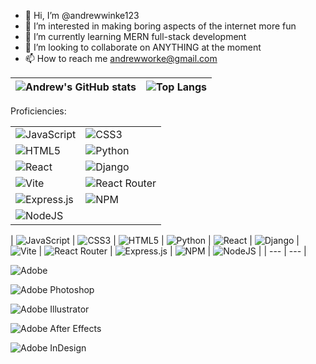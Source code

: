- 👋 Hi, I’m @andrewwinke123
- 👀 I’m interested in making boring aspects of the internet more fun
- 🌱 I’m currently learning MERN full-stack development
- 💞️ I’m looking to collaborate on ANYTHING at the moment
- 📫 How to reach me andrewworke@gmail.com


| ![Andrew's GitHub stats](https://github-readme-stats.vercel.app/api?username=andrewwinke123&show_icons=true&theme=blueberry&hide=stars) | ![Top Langs](https://github-readme-stats.vercel.app/api/top-langs/?username=andrewwinke123&layout=compact&theme=blueberry) |
| --- | --- |



Proficiencies:

| | |
|---|---|
| ![JavaScript](https://img.shields.io/badge/javascript-%23323330.svg?style=for-the-badge&logo=javascript&logoColor=%23F7DF1E) | ![CSS3](https://img.shields.io/badge/css3-%231572B6.svg?style=for-the-badge&logo=css3&logoColor=white) |
| ![HTML5](https://img.shields.io/badge/html5-%23E34F26.svg?style=for-the-badge&logo=html5&logoColor=white) | ![Python](https://img.shields.io/badge/python-3670A0?style=for-the-badge&logo=python&logoColor=ffdd54) |
| ![React](https://img.shields.io/badge/react-%2320232a.svg?style=for-the-badge&logo=react&logoColor=%2361DAFB) | ![Django](https://img.shields.io/badge/django-%23092E20.svg?style=for-the-badge&logo=django&logoColor=white) |
| ![Vite](https://img.shields.io/badge/vite-%23646CFF.svg?style=for-the-badge&logo=vite&logoColor=white) | ![React Router](https://img.shields.io/badge/React_Router-CA4245?style=for-the-badge&logo=react-router&logoColor=white) |
| ![Express.js](https://img.shields.io/badge/express.js-%23404d59.svg?style=for-the-badge&logo=express&logoColor=%2361DAFB) | ![NPM](https://img.shields.io/badge/NPM-%23CB3837.svg?style=for-the-badge&logo=npm&logoColor=white) |
| ![NodeJS](https://img.shields.io/badge/node.js-6DA55F?style=for-the-badge&logo=node.js&logoColor=white) | |


| ![JavaScript](https://img.shields.io/badge/javascript-%23323330.svg?style=for-the-badge&logo=javascript&logoColor=%23F7DF1E)
|
![CSS3](https://img.shields.io/badge/css3-%231572B6.svg?style=for-the-badge&logo=css3&logoColor=white)
|
![HTML5](https://img.shields.io/badge/html5-%23E34F26.svg?style=for-the-badge&logo=html5&logoColor=white)
|
![Python](https://img.shields.io/badge/python-3670A0?style=for-the-badge&logo=python&logoColor=ffdd54)
|
![React](https://img.shields.io/badge/react-%2320232a.svg?style=for-the-badge&logo=react&logoColor=%2361DAFB)
|
![Django](https://img.shields.io/badge/django-%23092E20.svg?style=for-the-badge&logo=django&logoColor=white)
|
![Vite](https://img.shields.io/badge/vite-%23646CFF.svg?style=for-the-badge&logo=vite&logoColor=white)
|
![React Router](https://img.shields.io/badge/React_Router-CA4245?style=for-the-badge&logo=react-router&logoColor=white)
|
![Express.js](https://img.shields.io/badge/express.js-%23404d59.svg?style=for-the-badge&logo=express&logoColor=%2361DAFB) | ![NPM](https://img.shields.io/badge/NPM-%23CB3837.svg?style=for-the-badge&logo=npm&logoColor=white) | ![NodeJS](https://img.shields.io/badge/node.js-6DA55F?style=for-the-badge&logo=node.js&logoColor=white) |
| --- | --- |



![Adobe](https://img.shields.io/badge/adobe-%23FF0000.svg?style=for-the-badge&logo=adobe&logoColor=white)

![Adobe Photoshop](https://img.shields.io/badge/adobe%20photoshop-%2331A8FF.svg?style=for-the-badge&logo=adobe%20photoshop&logoColor=white)

![Adobe Illustrator](https://img.shields.io/badge/adobe%20illustrator-%23FF9A00.svg?style=for-the-badge&logo=adobe%20illustrator&logoColor=white)

![Adobe After Effects](https://img.shields.io/badge/Adobe%20After%20Effects-9999FF.svg?style=for-the-badge&logo=Adobe%20After%20Effects&logoColor=white)

![Adobe InDesign](https://img.shields.io/badge/Adobe%20InDesign-49021F?style=for-the-badge&logo=adobeindesign&logoColor=white)






<!---
andrewwinke123/andrewwinke123 is a ✨ special ✨ repository because its `README.md` (this file) appears on your GitHub profile.
You can click the Preview link to take a look at your changes.
--->

